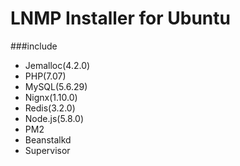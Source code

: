 # LNMP Installer for Ubuntu

###include
* Jemalloc(4.2.0)
* PHP(7.07)
* MySQL(5.6.29)
* Nignx(1.10.0)
* Redis(3.2.0)
* Node.js(5.8.0)
* PM2
* Beanstalkd
* Supervisor
